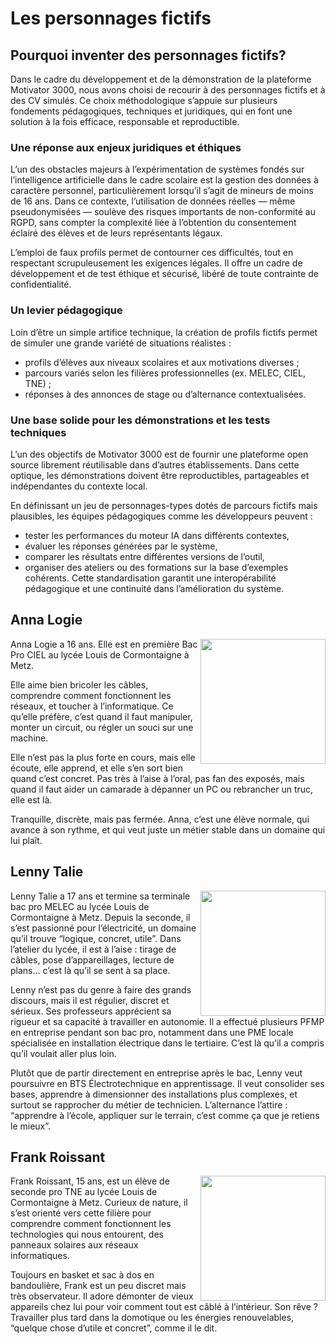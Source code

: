 # Les personnages fictifs

## Pourquoi inventer des personnages fictifs?

Dans le cadre du développement et de la démonstration de la plateforme Motivator 3000, nous avons choisi de recourir à des personnages fictifs et à des CV simulés. Ce choix méthodologique s’appuie sur plusieurs fondements pédagogiques, techniques et juridiques, qui en font une solution à la fois efficace, responsable et reproductible.

### Une réponse aux enjeux juridiques et éthiques
L’un des obstacles majeurs à l’expérimentation de systèmes fondés sur l’intelligence artificielle dans le cadre scolaire est la gestion des données à caractère personnel, particulièrement lorsqu’il s’agit de mineurs de moins de 16 ans. Dans ce contexte, l’utilisation de données réelles — même pseudonymisées — soulève des risques importants de non-conformité au RGPD, sans compter la complexité liée à l’obtention du consentement éclairé des élèves et de leurs représentants légaux.

L’emploi de faux profils permet de contourner ces difficultés, tout en respectant scrupuleusement les exigences légales. Il offre un cadre de développement et de test éthique et sécurisé, libéré de toute contrainte de confidentialité.

### Un levier pédagogique
Loin d’être un simple artifice technique, la création de profils fictifs permet de simuler une grande variété de situations réalistes :
- profils d’élèves aux niveaux scolaires et aux motivations diverses ;
- parcours variés selon les filières professionnelles (ex. MELEC, CIEL, TNE) ;
- réponses à des annonces de stage ou d’alternance contextualisées.

### Une base solide pour les démonstrations et les tests techniques
L’un des objectifs de Motivator 3000 est de fournir une plateforme open source librement réutilisable dans d’autres établissements. Dans cette optique, les démonstrations doivent être reproductibles, partageables et indépendantes du contexte local.

En définissant un jeu de personnages-types dotés de parcours fictifs mais plausibles, les équipes pédagogiques comme les développeurs peuvent :
- tester les performances du moteur IA dans différents contextes,
- évaluer les réponses générées par le système,
- comparer les résultats entre différentes versions de l’outil,
- organiser des ateliers ou des formations sur la base d’exemples cohérents.
Cette standardisation garantit une interopérabilité pédagogique et une continuité dans l’amélioration du système.


## Anna Logie

<img align="right" src="https://github.com/user-attachments/assets/80503c4d-f916-4101-805e-064c69a92dcc" height="200">
Anna Logie a 16 ans. Elle est en première Bac Pro CIEL au lycée Louis de Cormontaigne à Metz.

Elle aime bien bricoler les câbles, comprendre comment fonctionnent les réseaux, et toucher à l’informatique. Ce qu’elle préfère, c’est quand il faut manipuler, monter un circuit, ou régler un souci sur une machine.

Elle n’est pas la plus forte en cours, mais elle écoute, elle apprend, et elle s’en sort bien quand c’est concret. Pas très à l’aise à l’oral, pas fan des exposés, mais quand il faut aider un camarade à dépanner un PC ou rebrancher un truc, elle est là.

Tranquille, discrète, mais pas fermée. Anna, c’est une élève normale, qui avance à son rythme, et qui veut juste un métier stable dans un domaine qui lui plaît.




## Lenny Talie

<img align="right" src="https://github.com/user-attachments/assets/0265d4e6-7c67-406c-ada0-0d1f29e613ec" height="200">
Lenny Talie a 17 ans et termine sa terminale bac pro MELEC au lycée Louis de Cormontaigne à Metz. Depuis la seconde, il s’est passionné pour l’électricité, un domaine qu’il trouve “logique, concret, utile”. Dans l’atelier du lycée, il est à l’aise : tirage de câbles, pose d’appareillages, lecture de plans… c’est là qu’il se sent à sa place.

Lenny n’est pas du genre à faire des grands discours, mais il est régulier, discret et sérieux. Ses professeurs apprécient sa rigueur et sa capacité à travailler en autonomie. Il a effectué plusieurs PFMP en entreprise pendant son bac pro, notamment dans une PME locale spécialisée en installation électrique dans le tertiaire. C’est là qu’il a compris qu’il voulait aller plus loin.

Plutôt que de partir directement en entreprise après le bac, Lenny veut poursuivre en BTS Électrotechnique en apprentissage. Il veut consolider ses bases, apprendre à dimensionner des installations plus complexes, et surtout se rapprocher du métier de technicien. L’alternance l’attire : “apprendre à l’école, appliquer sur le terrain, c’est comme ça que je retiens le mieux”.



## Frank Roissant
<img align="right" src="https://github.com/user-attachments/assets/eff609c2-8440-4963-bb13-b17ab570b790" height ="200">
Frank Roissant, 15 ans, est un élève de seconde pro TNE au lycée Louis de Cormontaigne à Metz. Curieux de nature, il s’est orienté vers cette filière pour comprendre comment fonctionnent les technologies qui nous entourent, des panneaux solaires aux réseaux informatiques.

Toujours en basket et sac à dos en bandoulière, Frank est un peu discret mais très observateur. Il adore démonter de vieux appareils chez lui pour voir comment tout est câblé à l’intérieur. Son rêve ? Travailler plus tard dans la domotique ou les énergies renouvelables, “quelque chose d’utile et concret”, comme il le dit.




